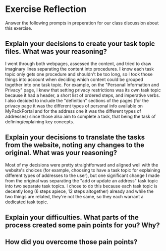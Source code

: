 # Exercise Reflection

Answer the following prompts in preperation for our class discussion about this exercise.

## Explain your decisions to create your task topic files. What was your reasoning?

I went through both webpages, assessed the content, and tried to draw imaginary lines separating the content into procedures. I know each task topic only gets one procedure and shouldn't be too long, so I took those things into account when deciding which content could be grouped together into one task topic. For example, on the "Personal Information and Privacy" page, I knew that setting privacy restrictions was its own task topic because it had a header, a short list of ordered steps, and imperative verbs. I also decided to include the "definition" sections of the pages (for the privacy page it was the different types of personal info available on MyPackPortal and for the address one it was the different types of addresses) since those also aim to complete a task, that being the task of defining/explaining key concepts. 

## Explain your decisions to translate the tasks from the website, noting any changes to the original. What was your reasoning?

Most of my decisions were pretty straightforward and aligned well with the website's choices (for example, choosing to have a task topic for explaining different types of addresses to the user), but one significant change I made from the original was separating the "add or update an address" task topic into two separate task topics. I chose to do this because each task topic is decently long (6 steps apiece, 12 steps altogether) already and while the two things are related, they're not the same, so they each warrant a dedicated task topic. 


## Explain your difficulties. What parts of the process created some pain points for you? Why?


## How did you overcome those pain points?

